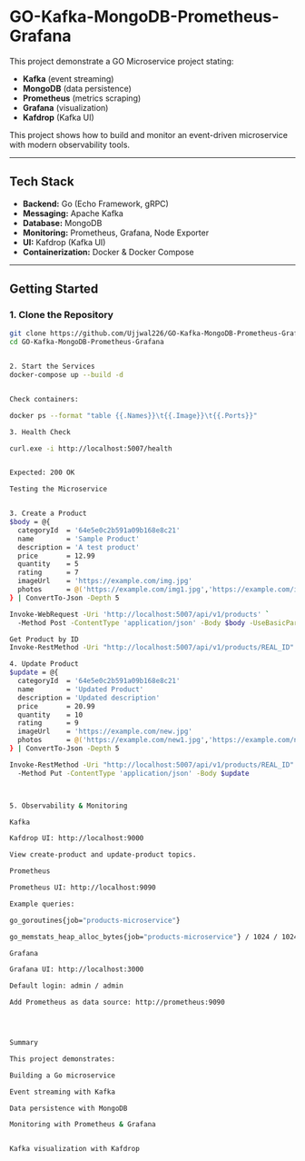 # GO-Kafka-MongoDB-Prometheus-Grafana

This project demonstrate a GO Microservice project stating:

- **Kafka** (event streaming)
- **MongoDB** (data persistence)
- **Prometheus** (metrics scraping)
- **Grafana** (visualization)
- **Kafdrop** (Kafka UI)


This project shows how to build and monitor an event-driven microservice with modern observability tools.

---

##  Tech Stack

- **Backend:** Go (Echo Framework, gRPC)
- **Messaging:** Apache Kafka
- **Database:** MongoDB
- **Monitoring:** Prometheus, Grafana, Node Exporter
- **UI:** Kafdrop (Kafka UI)
- **Containerization:** Docker & Docker Compose

---

##  Getting Started

### 1. Clone the Repository
```bash
git clone https://github.com/Ujjwal226/GO-Kafka-MongoDB-Prometheus-Grafana.git
cd GO-Kafka-MongoDB-Prometheus-Grafana


2. Start the Services
docker-compose up --build -d


Check containers:

docker ps --format "table {{.Names}}\t{{.Image}}\t{{.Ports}}"

3. Health Check

curl.exe -i http://localhost:5007/health


Expected: 200 OK

Testing the Microservice


3. Create a Product
$body = @{
  categoryId  = '64e5e0c2b591a09b168e8c21'
  name        = 'Sample Product'
  description = 'A test product'
  price       = 12.99
  quantity    = 5
  rating      = 7
  imageUrl    = 'https://example.com/img.jpg'
  photos      = @('https://example.com/img1.jpg','https://example.com/img2.jpg')
} | ConvertTo-Json -Depth 5

Invoke-WebRequest -Uri 'http://localhost:5007/api/v1/products' `
  -Method Post -ContentType 'application/json' -Body $body -UseBasicParsing

Get Product by ID
Invoke-RestMethod -Uri "http://localhost:5007/api/v1/products/REAL_ID"

4. Update Product
$update = @{
  categoryId  = '64e5e0c2b591a09b168e8c21'
  name        = 'Updated Product'
  description = 'Updated description'
  price       = 20.99
  quantity    = 10
  rating      = 9
  imageUrl    = 'https://example.com/new.jpg'
  photos      = @('https://example.com/new1.jpg','https://example.com/new2.jpg')
} | ConvertTo-Json -Depth 5

Invoke-RestMethod -Uri "http://localhost:5007/api/v1/products/REAL_ID" `
  -Method Put -ContentType 'application/json' -Body $update



5. Observability & Monitoring

Kafka

Kafdrop UI: http://localhost:9000

View create-product and update-product topics.

Prometheus

Prometheus UI: http://localhost:9090

Example queries:

go_goroutines{job="products-microservice"}

go_memstats_heap_alloc_bytes{job="products-microservice"} / 1024 / 1024

Grafana

Grafana UI: http://localhost:3000

Default login: admin / admin

Add Prometheus as data source: http://prometheus:9090




Summary

This project demonstrates:

Building a Go microservice

Event streaming with Kafka

Data persistence with MongoDB

Monitoring with Prometheus & Grafana


Kafka visualization with Kafdrop